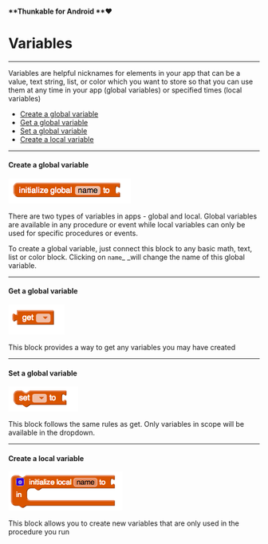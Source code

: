 #### **Thunkable for Android **❤

# Variables

---

Variables are helpful nicknames for elements in your app that can be a value, text string, list, or color which you want to store so that you can use them at any time in your app \(global variables\) or specified times \(local variables\)

* [Create a global variable](#create-global-variable)
* [Get a global variable](#get-a-global-variable)
* [Set a global variable](#set-a-global-variable)
* [Create a local variable](#create-a-local-variable)

---

#### Create a global variable

![](/assets/variable-block-1.png)

There are two types of variables in apps - global and local. Global variables are available in any procedure or event while local variables can only be used for specific procedures or events.

To create a global variable, just connect this block to any basic math, text, list or color block. Clicking on `name`\_ \_will change the name of this global variable.

---

#### Get a global variable

![](/assets/variable-block-2.png)

This block provides a way to get any variables you may have created

---

#### Set a global variable

![](/assets/variable-block-3.png)

This block follows the same rules as get. Only variables in scope will be available in the dropdown.

---

#### Create a local variable

![](/assets/variable-block-4.png)

This block allows you to create new variables that are only used in the procedure you run

